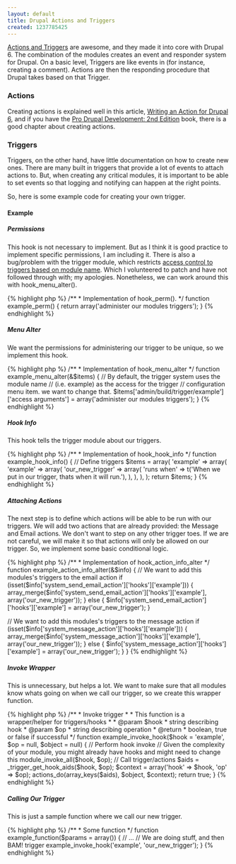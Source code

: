 ```yaml
---
layout: default
title: Drupal Actions and Triggers
created: 1237785425
---
```

[Actions and Triggers](http://drupal.org/node/199254) are awesome, and they made it into core with Drupal 6. The combination of the modules creates an event and responder system for Drupal.  On a basic level, Triggers are like events in (for instance, creating a comment).  Actions are then the responding procedure that Drupal takes based on that Trigger.

### Actions

Creating actions is explained well in this article, [Writing an Action for Drupal 6](http://www.sysarchitects.com/node/47), and if you have the [Pro Drupal Development: 2nd Edition](http://www.drupalbook.com/) book, there is a good chapter about creating actions.

### Triggers

Triggers, on the other hand, have little documentation on how to create new ones.  There are many built in triggers that provide a lot of events to attach actions to.  But, when creating any critical modules, it is important to be able to set events so that logging and notifying can happen at the right points.

So, here is some example code for creating your own trigger.

#### Example

##### Permissions

This hook is not necessary to implement.  But as I think it is good practice to implement specific permissions, I am including it.  There is also a bug/problem with the trigger module, which restricts [access control to triggers based on module name](http://drupal.org/node/324183]).  Which I volunteered to patch and have not followed through with; my apologies.  Nonetheless, we can work around this with hook_menu_alter().


<div>
{% highlight php %}
/**
 * Implementation of hook_perm().
 */
function example_perm() {
  return array('administer our modules triggers');
}
{% endhighlight %}
</div>


##### Menu Alter

We want the permissions for administering our trigger to be unique, so we implement this hook.


<div>
{% highlight php %}
/**
 * Implementation of hook_menu_alter
 */
function example_menu_alter(&amp;$items) {
  // By default, the trigger system uses the module name 
  // (i.e. example) as the access for the trigger
  // configuration menu item.  we want to change that.
  $items['admin/build/trigger/example']['access arguments'] = array('administer our modules triggers');
}
{% endhighlight %}
</div>


##### Hook Info

This hook tells the trigger module about our triggers.


<div>
{% highlight php %}
/**
 * Implementation of hook_hook_info
 */
function example_hook_info() {
  // Define triggers
  $items = array(
    'example' => array(
      'example' => array(
        'our_new_trigger' => array(
          'runs when' => t('When we put in our trigger, thats when it will run.'),
        ),
      ),
    ),
  );
  return $items;
} 
{% endhighlight %}
</div>


##### Attaching Actions

The next step is to define which actions will be able to be run with our triggers.  We will add two actions that are already provided: the Message and Email actions.  We don't want to step on any other trigger toes.  If we are not careful, we will make it so that actions will only be allowed on our trigger.  So, we implement some basic conditional logic.


<div>
{% highlight php %}
/**
 * Implementation of hook_action_info_alter
 */
function example_action_info_alter(&amp;$info) {
  // We want to add this modules's triggers to the email action
  if (isset($info['system_send_email_action']['hooks']['example'])) {
    array_merge($info['system_send_email_action']['hooks']['example'], array('our_new_trigger'));
  } else {
    $info['system_send_email_action']['hooks']['example'] = array('our_new_trigger');
  }
  
  // We want to add this modules's triggers to the message action
  if (isset($info['system_message_action']['hooks']['example'])) {
    array_merge($info['system_message_action']['hooks']['example'], array('our_new_trigger'));
  } else {
    $info['system_message_action']['hooks']['example'] = array('our_new_trigger');
  }
}
{% endhighlight %}
</div>


##### Invoke Wrapper

This is unnecessary, but helps a lot.  We want to make sure that all modules know whats going on when we call our trigger, so we create this wrapper function.


<div>
{% highlight php %}
/**
 * Invoke trigger
 *
 * This function is a wrapper/helper for triggers/hooks
 *
 * @param $hook
 *   string describing hook
 * @param $op
 *   string describing operation
 * @return
 *   boolean, true or false if successful
 */
function example_invoke_hook($hook = 'example', $op = null, $object = null) {
  // Perform hook invoke
  // Given the complexity of your module, you might already have hooks and might need to change this
  module_invoke_all($hook, $op);
  // Call trigger/actions
  $aids = _trigger_get_hook_aids($hook, $op);
  $context = array('hook' => $hook, 'op' => $op);
  actions_do(array_keys($aids), $object, $context);
  return true;
}
{% endhighlight %}
</div>


##### Calling Our Trigger

This is just a sample function where we call our new trigger.


<div>
{% highlight php %}
/**
 * Some function
 */
function example_function($params = array()) {
  // ...
  // We are doing stuff, and then BAM! trigger
  example_invoke_hook('example', 'our_new_trigger');
} 
{% endhighlight %}
</div>
